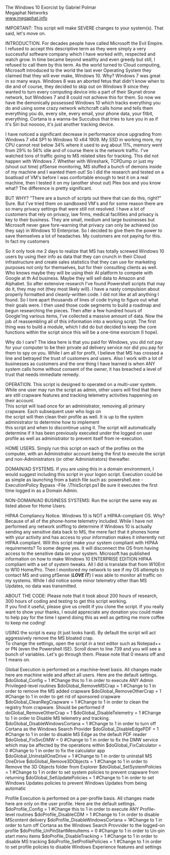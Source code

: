 The Windows 10 Exorcist
  by Gabriel Polmar      
  Megaphat Networks      
  www.megaphat.info      

IMPORTANT: This script will make SEVERE changes to your system(s).  That said, let's move on.

INTRODUCTION.  For decades people have called Microsoft the Evil Empire.  I refused to accept this descriptive
term as they were simply a very successful software company which I have worked with, respected and watch 
grow.  In time became beyond wealthy and even greedy but still, I refused to call them by this term.  As the
world turned to Cloud computing, Microsoft introduced to the world the last ever Operating System they claimed
that they will ever make, Windows 10.  Why?  Windows 7 was great in so many ways.  Windows 8 was an aborted
fetus that didn't know when to die and of course, they decided to skip out on Windows 9 since they wanted 
to turn every computing device into a part of their Skynet drone network, but Windows 7 and 8 could not 
achieve this for them.  So now we have the demonically possessed Windows 10 which tracks everything you do and 
using some crazy network witchcraft calls home and tells them everything you do, every site, every email, your
phone data, your fitbit, everything.  Cortana is a wanna-be Succubus that tries to lure you in as if it's Siri but 
nooooo, it's just another tracking device.  

I have noticed a significant decrease in performance since upgrading from Windows 7 x64 SP1 to Windows 10 x64 1909.
My SSD in working more, my CPU cannot rest below 34% where it used to avg about 11%, memory went from 29% to 56% idle
and of course there is the network traffic.  I've watched tons of traffic going to MS related sites for tracking.
This did not happen with Windows 7.  Whether with Wireshark, TCPDump or just my (shout out time) pfSense monitoring, 
MS stuffed a bunch of demons inside of my machine and I wanted them out!  So I did the research and tested on a boatload
of VM's before I was confortable enough to test it on a real machine, then I tested it on my (another shout out) Plex box
and you know what?  The difference is pretty significant.  

BUT WHY?  "There are a bunch of scripts out there that can do this, right?"  Sure.  But I've tried them on sandboxed VM's
and for some reason there are so many privacy settings that were still not resolved.  I have a lot of customers that rely 
on privacy, law firms, medical facilities and privacy is key to their business.  They are small, medium and large businesses 
but Microsoft never gave fore-warning that privacy can only be achieved (so they say) in Windows 10 Enterprise.  So I decided
to give them the power to save themselves a lot of headaches.  My customers are not paying for this.  In fact my customers

So it only took me 2 days to realize that MS has totally screwed Windows 10 users by using their info as data that they
can crunch in their Cloud infrastructure and create sales statistics that they can use for marketing purposes not only 
for themselves, but for their consulting clients as well.  Who knows maybe they will be using their AI platform to compete
with Google at th Ad business.  Maybe they will sell data to Amazon and Alphabet.  So after extensive research I've found 
Powershell scripts that may do it, they may not (they most likely will).  I have a nasty compulsion about properly
formatted and cleanly-written code.  I did not like at all anything I found.  So I tore apart thousands of lines of code 
trying to figure out what their goals were.  I then used those code segments to build a roadmap and begun researching the 
pieces.  Then after a few hundred hours of Google'ing various items, I've collected a massive amount of data.  Now the job 
of reassembling all of this information into a working script.  The first thing was to build a module, which I did do but decided
to keep the core functions within the script since this will be a one-time exorcism (I hope).   

Why do I care?  The idea here is that you paid for Windows, you did not pay for your computer to be their 
private ad delivery service nor did you pay for them to spy on you.  While I am all for profit, I believe that MS has
crossed a line and betrayed the trust of customers and users.  Also I work with a lot of businesses as customers and 
the one thing I have learned is when ANY system calls home without consent of the owner, it has breached a level of 
trust that needs immediate remedy.  

OPERATION.  This script is designed to operated on a multi-user system.  While one user may run the script as admin, 
other users will find that there are still crapware features and tracking telemetry activities happening on their account.       
This script will load once for an administrator, removing all primary crapware.  Each subsequent user who logs on       
the script will then clean their profile as well.  It is up to the system administrator to determine how to implement   
this script and when to discontinue using it. The script will automatically determine if it has been previously executed 
under the logged on user profile as well as administrator to prevent itself from re-execution.

HOME USERS.  Simply run this script on each  of the profiles on the computer, with an Administrator account being the 
first to execute the script and non-Administrators (or other Administrators) thereafter.  

DOMAIN/AD SYSTEMS.  If you are using this in a domain environment, I would suggest including this script in your logon script.
Execution could be as simple as launching from a batch file such as: powershell.exe -ExecutionPolicy Bypass -File .\ThisScript.ps1
Be sure it executes the first time logged in as a Domain Admin.

NON-DOMAIN/AD BUSINESS SYSTEMS: Run the script the same way as listed above for Home Users.

HIPAA Compliancy Notice.  Windows 10 is NOT a HIPAA-compliant OS.  Why?  Because of all of the phone-home telemetry included.
While I have not performed any network sniffing to determine if Windows 10 is actually sending any sensitive data back to MS, 
the mere fact that it phones home with your activity and has access to your information makes it inherently not HIPAA compliant.
Will this script make your system compliant with HIPAA requirements?  To some degree yes.  It will disconnect the OS from having 
access to the sensitive data on your system.  Microsoft has published information on how to make Windows 10 ENTERPRISE EDITION
HIPAA compliant with a set of system tweaks.  All I did is translate that from W10Ent to W10 Home/Pro.  Then I monitored my network 
to see if my OS attempts to contact MS and using pfSense (***LOVE IT***) I was able to monitor all traffic on my systems.  While I
did notice some minor telemetry other than MS Updates, no data was transmitted.


ABOUT THE CODE: Please note that it took about 200 hours of research, 300 hours of coding and testing to get this script working.   
If you find it useful, please give us credit if you clone the script.  If you really want to show your thanks, I would appreciate 
any donation you could make to help pay for the time I spend doing this as well as getting me more coffee to keep me coding!    

USING the script is easy (it just looks hard).  By default the script will act aggressively remove the MS bloated crap.  
To change the settings, open the script in a text editor such as Notepad++ or PN (even the Powershell ISE).  Scroll down to
line 739 and you will see a bunch of variables.  Let's go through them.  Please note that 0 means off and 1 means on.

Global Execution is performed on a machine-level basis.  All changes made here are machine wide and affect all users.  Here are the default settings.
	$doGlobal_Config = 1				#Change this to 1 in order to execute ANY Admin Privileged-level routines
	$doGlobal_RemoveMSCrap = 1			#Change to 1 in order to remove the MS added crapware
	$doGlobal_RemoveOtherCrap = 1		#Change to 1 in order to get rid of sponsored crapware
	$doGlobal_CleanRegCrapware = 1		#Change to 1 in order to clean the registry from crapware.  Should be performed if doGlobal_RemoveOtherCrap = 1
	$doGlobal_DisableTelemetry = 1		#Change to 1 in order to Disable MS telemetry and tracking.
	$doGlobal_DisableWindowsCortana = 1	#Change to 1 in order to turn off Cortana as the Windows Search Provider
	$doGlobal_DisableEdgePDF = 1		#Change to 1 in order to disable MS Edge as the default PDF reader
	$doGlobal_FixSvcDMW = 0				#Change to 1 in order to fix the DMW service which may be affected by the operations within
	$doGlobal_FixCalculator = 0			#Change to 1 in order to fix the calculator app
	$doGlobal_UninstallOneDrive = 1		#Change to 1 in order to uninstall MS OneDrive
	$doGlobal_Remove3DObjects = 1		#Change to 1 in order to Remove the 3D Objects folder from Explorer
	$doGlobal_SetSystemPolicies = 1		#Change to 1 in order to set system policies to prevent crapware from returning
	$doGlobal_SetUpdatePolicies = 1		#Change to 1 in order to set Windows Updates policies to prevent Windows Updates from being automatic

Profile Execution is performed on a per-profile basis.  All changes made here are only on the user profile.  Here are the default settings.	
	$doProfile_Config = 1 				#Change this to 1 in order to execute ANY Profile-level routines
	$doProfile_DisableCDM = 1			#Change to 1 in order to disable MScontent delivery
	$doProfile_DisableWindowsCortana = 1#Change to 1 in order to turn off Cortana as the Windows Search Provvider to the logged-on profile
	$doProfile_UnPinStartMenuItems = 0	#Change to 1 in order to Un-pin start menu items
	$doProfile_DisableTracking = 1		#Change to 1 in order to disable MS tracking
	$doProfile_SetProfilePolicies = 1	#Change to 1 in order to set profile policies to disable Windows Experience features and settings

